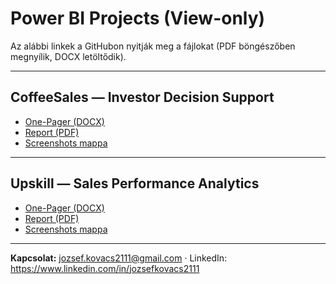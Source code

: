 # Power BI Projects (View-only)

Az alábbi linkek a GitHubon nyitják meg a fájlokat (PDF böngészőben megnyílik, DOCX letöltődik).

---

## CoffeeSales — Investor Decision Support
- [One-Pager (DOCX)](https://github.com/kovacsjozsef2111/PowerBI_Projects/blob/c9980dd4b4f8603a568c6a127b3a63ba6cb878f4/projects/Coffeesales/documents/CoffeeSales_OnePager.docx
)
- [Report (PDF)](https://github.com/kovacsjozsef2111/PowerBI_Projects/blob/c9980dd4b4f8603a568c6a127b3a63ba6cb878f4/projects/Coffeesales/PDF/CoffeeSales_Report.pdf)
- [Screenshots mappa](https://github.com/kovacsjozsef2111/PowerBI_Projects/tree/main/projects/CoffeeSales/screenshots)

---

## Upskill — Sales Performance Analytics
- [One-Pager (DOCX)](https://github.com/kovacsjozsef2111/PowerBI_Projects/blob/c9980dd4b4f8603a568c6a127b3a63ba6cb878f4/projects/Upskill/documents/Upskill_Sales_OnePager.docx)
- [Report (PDF)](https://github.com/kovacsjozsef2111/PowerBI_Projects/blob/c9980dd4b4f8603a568c6a127b3a63ba6cb878f4/projects/Upskill/PDF/Upskill_report.pdf)
- [Screenshots mappa](https://github.com/kovacsjozsef2111/PowerBI_Projects/tree/main/projects/Upskill/screenshots)

---

**Kapcsolat:** [jozsef.kovacs2111@gmail.com](mailto:jozsef.kovacs2111@gmail.com) · LinkedIn: https://www.linkedin.com/in/jozsefkovacs2111


